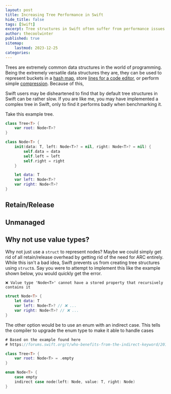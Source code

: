 ```yaml
---
layout: post
title: Increasing Tree Performance in Swift
hide_title: false
tags: [Swift]
excerpt: Tree structures in Swift often suffer from performance issues due to retain/release overhead. Learn how to negate some of this in your own code.
author: thecoolwinter
published: true
sitemap:
    lastmod: 2023-12-25
categories:
---
```


Trees are extremely common data structures in the world of programming. Being the extremely versatile data structures they are, they can be used to represent buckets in a [hash map](https://medium.com/geekculture/a-deep-dive-into-java-8-hashmap-a976aca22f9b), store [lines for a code editor](https://github.com/rebornix/PieceTree), or perform simple [compression](https://en.wikipedia.org/wiki/Huffman_coding). Because of this, 

Swift users may be disheartened to find that by default tree structures in Swift can be rather slow. If you are like me, you may have implemented a complex tree in Swift, only to find it performs badly when benchmarking it.

Take this example tree. 

```swift
class Tree<T> {
    var root: Node<T>?
}

class Node<T> {
    init(data: T, left: Node<T>? = nil, right: Node<T>? = nil) {
        self.data = data
        self.left = left
        self.right = right
    }

    let data: T
    var left: Node<T>?
    var right: Node<T>?
}
```

## Retain/Release

## Unmanaged

## Why not use value types?

Why not just use a `struct` to represent nodes? Maybe we could simply get rid of all retain/release overhead by getting rid of the need for ARC entirely. While this isn't a bad idea, Swift prevents us from creating tree structures using `struct`s. Say you were to attempt to implement this like the example shown below, you would quickly get the error.

`❌ Value type 'Node<T>' cannot have a stored property that recursively contains it`

```swift
struct Node<T> {
    let data: T
    var left: Node<T>? // ❌ ...
    var right: Node<T>? // ❌ ...
}
```

The other option would be to use an enum with an indirect case. This tells the compiler to upgrade the enum type to make it able to handle cases

```swift
# Based on the example found here
# https://forums.swift.org/t/who-benefits-from-the-indirect-keyword/20167/5

class Tree<T> {
    var root: Node<T> = .empty
}

enum Node<T> {
    case empty
    indirect case node(left: Node, value: T, right: Node)
}
```

